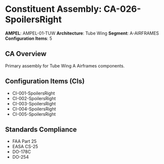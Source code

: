 # Constituent Assembly: CA-026-SpoilersRight

**AMPEL**: AMPEL-01-TUW
**Architecture**: Tube Wing
**Segment**: A-AIRFRAMES
**Configuration Items**: 5

## CA Overview
Primary assembly for Tube Wing A Airframes components.

## Configuration Items (CIs)
- CI-001-SpoilersRight
- CI-002-SpoilersRight
- CI-003-SpoilersRight
- CI-004-SpoilersRight
- CI-005-SpoilersRight

## Standards Compliance
- FAA Part 25
- EASA CS-25
- DO-178C
- DO-254
